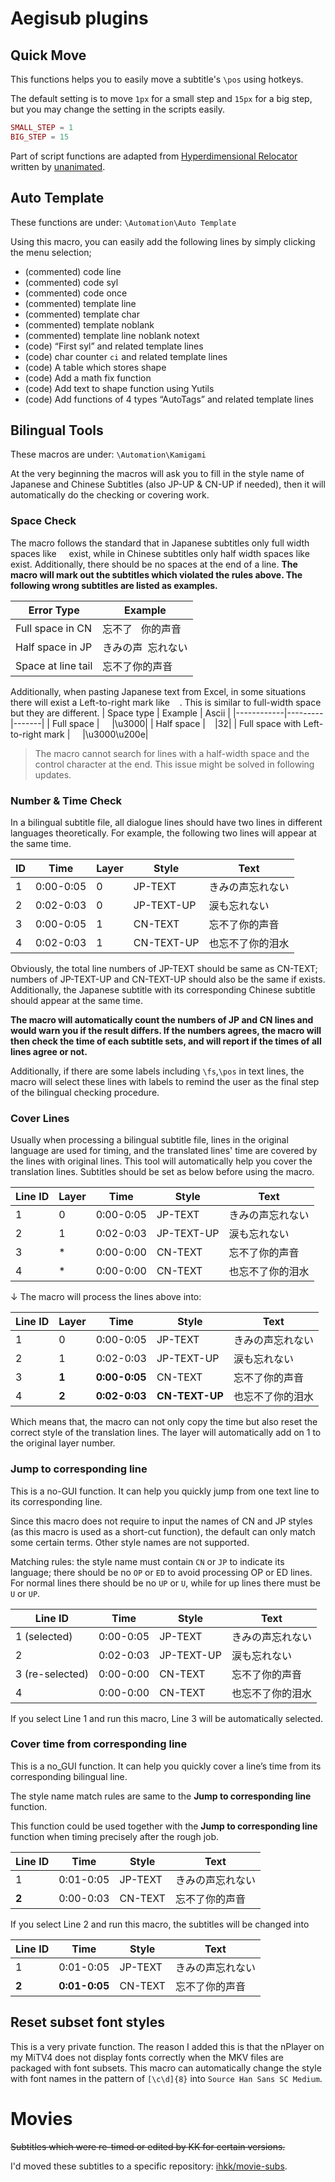 # Aegisub plugins

## Quick Move

This functions helps you to easily move a subtitle's `\pos` using hotkeys.

The default setting is to move `1px` for a small step and `15px` for a big step, but you may change the setting in the scripts easily.

```lua
SMALL_STEP = 1
BIG_STEP = 15
```

Part of script functions are adapted from [Hyperdimensional Relocator](https://github.com/TypesettingTools/unanimated-Aegisub-Scripts/blob/master/ua.Relocator.lua) written by [unanimated](https://github.com/unanimated).

## Auto Template

These functions are under: `\Automation\Auto Template`

Using this macro, you can easily add the following lines by simply clicking the menu selection;

- (commented) code line
- (commented) code syl
- (commented) code once
- (commented) template line
- (commented) template char
- (commented) template noblank
- (commented) template line noblank notext
- (code) “First syl” and related template lines
- (code) char counter `ci` and related template lines
- (code) A table which stores shape
- (code) Add a math fix function
- (code) Add text to shape function using Yutils
- (code) Add functions of 4 types “AutoTags” and related template lines



## Bilingual Tools

These macros are under: `\Automation\Kamigami`

At the very beginning the macros will ask you to fill in the style name of Japanese and Chinese Subtitles (also JP-UP & CN-UP if needed), then it will automatically do the checking or covering work.

###  Space Check

The macro follows the standard that in Japanese subtitles only full width spaces like `　` exist, while in Chinese subtitles only half width spaces like ` ` exist. Additionally, there should be no spaces at the end of a line.
**The macro will mark out the subtitles which violated the rules above. The following wrong subtitles are listed as examples.**

| Error Type       | Example |
|------------------|---------|
| Full space in CN | 忘不了`　`你的声音  |
| Half space in JP | きみの声` `忘れない|
| Space at line tail | 忘不了你的声音` ` |

Additionally, when pasting Japanese text from Excel, in some situations there will exist a Left-to-right mark like `　`. This is similar to full-width space but they are different.
| Space type | Example | Ascii |
|------------|---------|-------|
| Full space | `　` |\u3000|
| Half space | ` ` |32|
| Full space with Left-to-right mark | `　‎` |\u3000\u200e|

> The macro cannot search for lines with a half-width space and the control character at the end. This issue might be solved in following updates.

### Number & Time Check

In a bilingual subtitle file, all dialogue lines should have two lines in different languages theoretically. For example, the following two lines will appear at the same time.

| ID |Time| Layer | Style | Text |
|----|----|-------|-------|------|
| 1  |0:00-0:05|  0    |JP-TEXT|きみの声忘れない|
| 2  |0:02-0:03|  0    |JP-TEXT-UP|涙も忘れない|
| 3  |0:00-0:05|  1    |CN-TEXT|忘不了你的声音|
| 4  |0:02-0:03|  1    |CN-TEXT-UP|也忘不了你的泪水|

Obviously, the total line numbers of JP-TEXT should be same as CN-TEXT; numbers of JP-TEXT-UP and CN-TEXT-UP should also be the same if exists. Additionally, the Japanese subtitle with its corresponding Chinese subtitle should appear at the same time.

**The macro will automatically count the numbers of JP and CN lines and would warn you if the result differs. If the numbers agrees, the macro will then check the time of each subtitle sets, and will report if the times of all lines agree or not.**

Additionally, if there are some labels including `\fs`,`\pos` in text lines, the macro will select these lines with labels to remind the user as the final step of the bilingual checking procedure.

### Cover Lines

Usually when processing a bilingual subtitle file, lines in the original language are used for timing, and the translated lines' time are covered by the lines with original lines. This tool will automatically help you cover the translation lines. Subtitles should be set as below before using the macro.

| Line ID |Layer|Time| Style | Text |
|----|----|-------|------|------|
| 1  |0|0:00-0:05|JP-TEXT|きみの声忘れない|
| 2  |1|0:02-0:03|JP-TEXT-UP|涙も忘れない|
| 3  |*|0:00-0:00|CN-TEXT|忘不了你的声音|
| 4  |*|0:00-0:00|CN-TEXT|也忘不了你的泪水|

↓ The macro will process the lines above into:

| Line ID |Layer|Time| Style | Text |
|----|-----|----|-------|------|
| 1  |0|0:00-0:05|JP-TEXT|きみの声忘れない|
| 2  |1|0:02-0:03|JP-TEXT-UP|涙も忘れない|
| 3  |**1**|**0:00-0:05**|CN-TEXT|忘不了你的声音|
| 4  |**2**|**0:02-0:03**|**CN-TEXT-UP**|也忘不了你的泪水|

Which means that, the macro can not only copy the time but also reset the correct style of the translation lines. The layer will automatically add on 1 to the original layer number.

### Jump to corresponding line

This is a no-GUI function. It can help you quickly jump from one text line to its corresponding line.

Since this macro does not require to input the names of CN and JP styles (as this macro is used as a short-cut function), the default can only match some certain terms. Other style names are not supported.

Matching rules: the style name must contain `CN` or `JP` to indicate its language; there should be no `OP` or `ED` to avoid processing OP or ED lines. For normal lines there should be no `UP` or `U`, while for up lines there must be `U` or `UP`.

| Line ID         | Time      | Style      | Text             |
| --------------- | --------- | ---------- | ---------------- |
| 1 (selected)    | 0:00-0:05 | JP-TEXT    | きみの声忘れない |
| 2               | 0:02-0:03 | JP-TEXT-UP | 涙も忘れない     |
| 3 (re-selected) | 0:00-0:00 | CN-TEXT    | 忘不了你的声音   |
| 4               | 0:00-0:00 | CN-TEXT    | 也忘不了你的泪水 |

If you select Line 1 and run this macro, Line 3 will be automatically selected.

### Cover time from corresponding line

This is a no_GUI function. It can help you quickly cover a line’s time from its corresponding bilingual line.

The style name match rules are same to the **Jump to corresponding line** function.

This function could be used together with the **Jump to corresponding line** function when timing precisely after the rough job.

| Line ID | Time      | Style   | Text             |
| ------- | --------- | ------- | ---------------- |
| 1       | 0:01-0:05 | JP-TEXT | きみの声忘れない |
| **2**   | 0:00-0:03 | CN-TEXT | 忘不了你的声音   |

If you select Line 2 and run this macro, the subtitles will be changed into

| Line ID | Time          | Style   | Text             |
| ------- | ------------- | ------- | ---------------- |
| 1       | 0:01-0:05     | JP-TEXT | きみの声忘れない |
| **2**   | **0:01-0:05** | CN-TEXT | 忘不了你的声音   |

## Reset subset font styles

This is a very private function. The reason I added this is that the nPlayer on my MiTV4 does not display fonts correctly when the MKV files are packaged with font subsets. This macro can automatically change the style with font names in the pattern of `[\c\d]{8}` into `Source Han Sans SC Medium`.

# Movies

<del>Subtitles which were re-timed or edited by KK for certain versions.</del>

I'd moved these subtitles to a specific repository: [ihkk/movie-subs](https://github.com/ihkk/movie-subs).

